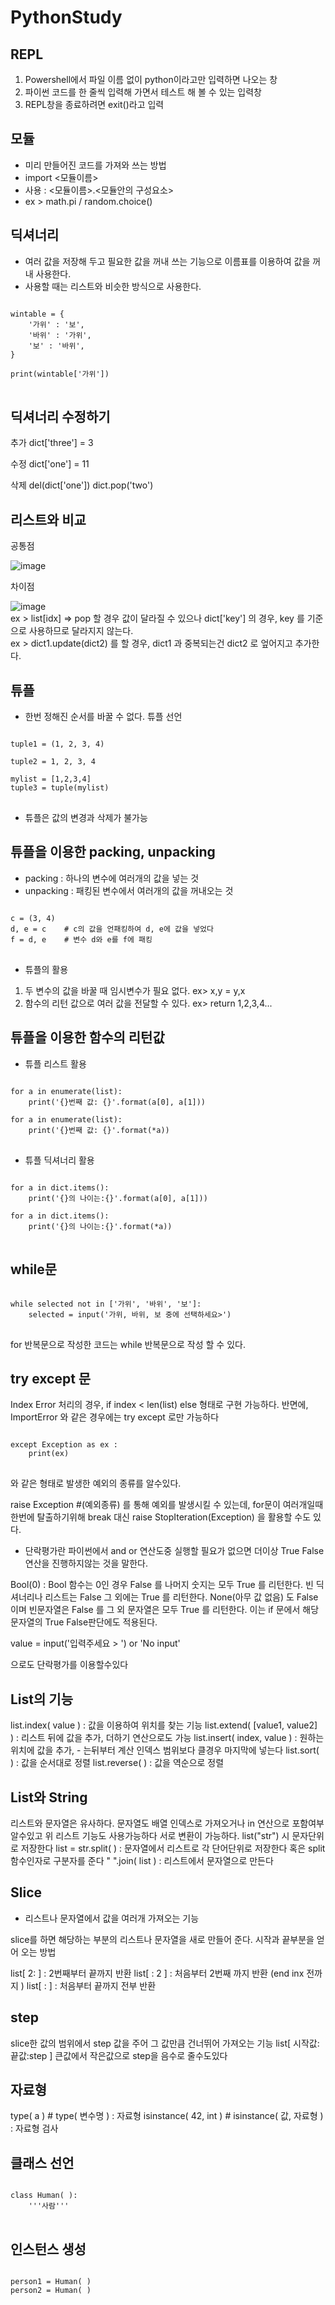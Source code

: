 # PythonStudy

## REPL
1) Powershell에서 파일 이름 없이 python이라고만 입력하면 나오는 창
2) 파이썬 코드를 한 줄씩 입력해 가면서 테스트 해 볼 수 있는 입력창
3) REPL창을 종료하려면 exit()라고 입력

## 모듈
- 미리 만들어진 코드를 가져와 쓰는 방법
- import <모듈이름>
- 사용 : <모듈이름>.<모듈안의 구성요소>
- ex > math.pi / random.choice()

## 딕셔너리
- 여러 값을 저장해 두고 필요한 값을 꺼내 쓰는 기능으로 이름표를 이용하여 값을 꺼내 사용한다.
- 사용할 때는 리스트와 비슷한 방식으로 사용한다.
<pre>
<code>
wintable = {
    '가위' : '보',
    '바위' : '가위',
    '보' : '바위',
}

print(wintable['가위'])
</code>
</pre>

## 딕셔너리 수정하기
추가
dict['three'] = 3

수정
dict['one'] = 11

삭제
del(dict['one'])
dict.pop('two')

## 리스트와 비교
공통점<br/>

![image](https://user-images.githubusercontent.com/44639709/111310732-c3a21200-86a0-11eb-9040-34959b61a24d.png)

차이점<br/>

![image](https://user-images.githubusercontent.com/44639709/111310798-d3215b00-86a0-11eb-980a-bd4b999e97c8.png)
<br/>
ex > list[idx] => pop 할 경우 값이 달라질 수 있으나 dict['key'] 의 경우, key 를 기준으로 사용하므로 달라지지 않는다.<br/>
ex > dict1.update(dict2) 를 할 경우, dict1 과 중복되는건 dict2 로 엎어지고 추가한다.

## 튜플
- 한번 정해진 순서를 바꿀 수 없다.
튜플 선언

<pre>
<code>
tuple1 = (1, 2, 3, 4)

tuple2 = 1, 2, 3, 4

mylist = [1,2,3,4]
tuple3 = tuple(mylist)
</code>
</pre>

- 튜플은 값의 변경과 삭제가 불가능

## 튜플을 이용한 packing, unpacking
- packing
: 하나의 변수에 여러개의 값을 넣는 것
- unpacking
: 패킹된 변수에서 여러개의 값을 꺼내오는 것
<pre>
<code>
c = (3, 4)
d, e = c    # c의 값을 언패킹하여 d, e에 값을 넣었다
f = d, e    # 변수 d와 e를 f에 패킹
</code>
</pre>

- 튜플의 활용
1) 두 변수의 값을 바꿀 때 임시변수가 필요 없다.
    ex> x,y = y,x
2) 함수의 리턴 값으로 여러 값을 전달할 수 있다.
    ex> return 1,2,3,4...
    
## 튜플을 이용한 함수의 리턴값
- 튜플 리스트 활용
<pre>
<code>
for a in enumerate(list):
    print('{}번째 값: {}'.format(a[0], a[1]))

for a in enumerate(list):
    print('{}번째 값: {}'.format(*a))
</code>
</pre>

- 튜플 딕셔너리 활용
<pre>
<code>
for a in dict.items():
    print('{}의 나이는:{}'.format(a[0], a[1]))

for a in dict.items():
    print('{}의 나이는:{}'.format(*a))
</code>
</pre>

## while문
<pre>
<code>
while selected not in ['가위', '바위', '보']:
    selected = input('가위, 바위, 보 중에 선택하세요>')
</code>
</pre>
for 반복문으로 작성한 코드는 while 반복문으로 작성 할 수 있다.

## try except 문

Index Error 처리의 경우, if index < len(list) else 형태로 구현 가능하다.
반면에, ImportError 와 같은 경우에는 try except 로만 가능하다
<pre>
<code>
except Exception as ex :
    print(ex)
</code>
</pre>
와 같은 형태로 발생한 예외의 종류를 알수있다.

raise Exception #(예외종류) 를 통해 예외를 발생시킬 수 있는데,
for문이 여러개일때 한번에 탈출하기위해 break 대신 raise StopIteration(Exception) 을 활용할 수도 있다.

- 단락평가란 파이썬에서 and or 연산도중 실행할 필요가 없으면 더이상 True False 연산을 진행하지않는 것을 말한다.

Bool(0) : Bool 함수는 0인 경우 False 를 나머지 숫지는 모두 True 를 리턴한다.
빈 딕셔너리나 리스트는 False 그 외에는 True 를 리턴한다.
None(아무 값 없음) 도 False 이며 빈문자열은 False 를 그 외 문자열은 모두 True 를 리턴한다.
이는 if 문에서 해당 문자열의 True False판단에도 적용된다.

value = input('입력주세요 > ') or 'No input'

으로도 단락평가를 이용할수있다

## List의 기능

list.index( value ) : 값을 이용하여 위치를 찾는 기능
list.extend( [value1, value2] ) : 리스트 뒤에 값을 추가, 더하기 연산으로도 가능
list.insert( index, value ) : 원하는 위치에 값을 추가, - 는뒤부터 계산
인덱스 범위보다 클경우 마지막에 넣는다
list.sort( ) : 값을 순서대로 정렬
list.reverse( ) : 값을 역순으로 정렬

## List와 String
리스트와 문자열은 유사하다.
문자열도 배열 인덱스로 가져오거나 in 연산으로 포함여부 알수있고 위 리스트 기능도 사용가능하다
서로 변환이 가능하다.
list("str") 시 문자단위로 저장한다
list = str.split( ) : 문자열에서 리스트로 각 단어단위로 저장한다
혹은 split 함수인자로 구분자를 준다
" ".join( list ) : 리스트에서 문자열으로 만든다

## Slice
- 리스트나 문자열에서 값을 여러개 가져오는 기능

slice를 하면 해당하는 부분의 리스트나 문자열을 새로 만들어 준다.
시작과 끝부분을 얻어 오는 방법

list[ 2: ] : 2번째부터 끝까지 반환
list[ : 2 ] : 처음부터 2번째 까지 반환 (end inx 전까지 )
list[ : ] : 처음부터 끝까지 전부 반환

## step
slice한 값의 범위에서 step 값을 주어 그 값만큼 건너뛰어 가져오는 기능
list[ 시작값:끝값:step ]
큰값에서 작은값으로 step을 음수로 줄수도있다

## 자료형
type( a ) # type( 변수명 ) : 자료형
isinstance( 42, int ) # isinstance( 값, 자료형 ) : 자료형 검사

## 클래스 선언
<pre>
<code>
class Human( ):
    '''사람'''
</code>
</pre>

## 인스턴스 생성
<pre>
<code>
person1 = Human( )
person2 = Human( )
</code>
</pre>
